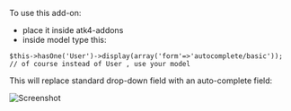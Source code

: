 To use this add-on:

 * place it inside atk4-addons
 * inside model type this:

`
$this->hasOne('User')->display(array('form'=>'autocomplete/basic'));
 // of course instead of User , use your model
`

This will replace standard drop-down field with an auto-complete field:

![Screenshot](https://raw.github.com/atk4/autocomplete/master/doc/screenshot.png)

